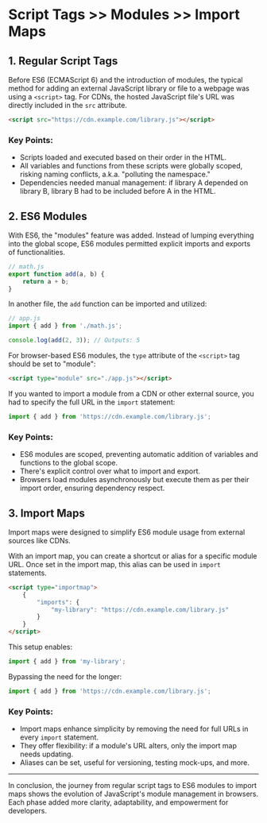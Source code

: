 
# Script Tags >> Modules >> Import Maps

## 1. Regular Script Tags

Before ES6 (ECMAScript 6) and the introduction of modules, the typical method for adding an external JavaScript library or file to a webpage was using a `<script>` tag. For CDNs, the hosted JavaScript file's URL was directly included in the `src` attribute.

```html
<script src="https://cdn.example.com/library.js"></script>
```

### Key Points:
- Scripts loaded and executed based on their order in the HTML.
- All variables and functions from these scripts were globally scoped, risking naming conflicts, a.k.a. "polluting the namespace."
- Dependencies needed manual management: if library A depended on library B, library B had to be included before A in the HTML.

## 2. ES6 Modules

With ES6, the "modules" feature was added. Instead of lumping everything into the global scope, ES6 modules permitted explicit imports and exports of functionalities.

```javascript
// math.js
export function add(a, b) {
    return a + b;
}
```

In another file, the `add` function can be imported and utilized:

```javascript
// app.js
import { add } from './math.js';

console.log(add(2, 3)); // Outputs: 5
```

For browser-based ES6 modules, the `type` attribute of the `<script>` tag should be set to "module":

```html
<script type="module" src="./app.js"></script>
```

If you wanted to import a module from a CDN or other external source, you had to specify the full URL in the `import` statement:

```javascript
import { add } from 'https://cdn.example.com/library.js';
```

### Key Points:
- ES6 modules are scoped, preventing automatic addition of variables and functions to the global scope.
- There's explicit control over what to import and export.
- Browsers load modules asynchronously but execute them as per their import order, ensuring dependency respect.

## 3. Import Maps

Import maps were designed to simplify ES6 module usage from external sources like CDNs.

With an import map, you can create a shortcut or alias for a specific module URL. Once set in the import map, this alias can be used in `import` statements.

```html
<script type="importmap">
	{
		"imports": {
			"my-library": "https://cdn.example.com/library.js"
		}
	}
</script>
```

This setup enables:

```javascript
import { add } from 'my-library';
```

Bypassing the need for the longer:

```javascript
import { add } from 'https://cdn.example.com/library.js';
```

### Key Points:
- Import maps enhance simplicity by removing the need for full URLs in every `import` statement.
- They offer flexibility: if a module's URL alters, only the import map needs updating.
- Aliases can be set, useful for versioning, testing mock-ups, and more.

---

In conclusion, the journey from regular script tags to ES6 modules to import maps shows the evolution of JavaScript's module management in browsers. Each phase added more clarity, adaptability, and empowerment for developers.
